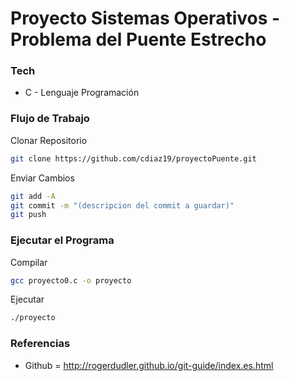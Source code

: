 # Proyecto Sistemas Operativos - Problema del Puente Estrecho

### Tech

* C - Lenguaje Programación

### Flujo de Trabajo
Clonar Repositorio
```sh
git clone https://github.com/cdiaz19/proyectoPuente.git
```
Enviar Cambios
```sh
git add -A
git commit -m "(descripcion del commit a guardar)"
git push
```
### Ejecutar el Programa
Compilar
```sh
gcc proyecto0.c -o proyecto
```
Ejecutar
```sh
./proyecto
```
### Referencias
* Github = http://rogerdudler.github.io/git-guide/index.es.html

